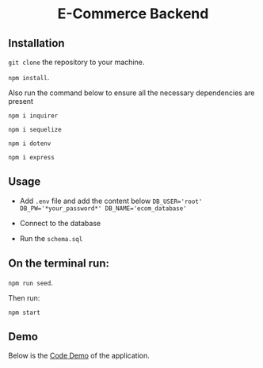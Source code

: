 
  <h1 align="center">E-Commerce Backend</h1>


## Installation
`git clone` the repository to your machine.

`npm install`.

Also run the command below to ensure all the necessary dependencies are present 

`npm i inquirer`

`npm i sequelize`

`npm i dotenv`

`npm i express`

## Usage

- Add `.env` file and add the content below
``
DB_USER='root'
DB_PW='*your_password*'
DB_NAME='ecom_database'
``
- Connect to the database

- Run the `schema.sql`

## On the terminal run:

`npm run seed`.

Then run:

`npm start`


## Demo
Below is the  <a href="https://youtu.be/hDlOYLD8cl4">Code Demo</a> of the application.